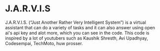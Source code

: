 # J.A.R.V.I.S
J.A.R.V.I.S. (“Just Another Rather Very Intelligent System”) is a virtual assistant that can do a variety of tasks and it can also answer using open ai's api key and alot more, which you can see in the code. This code is inspired by a lot of youtubers such as Kaushik Shresth, Avi Upadhyay, Codesempai, TechMoto, huw prosser.
